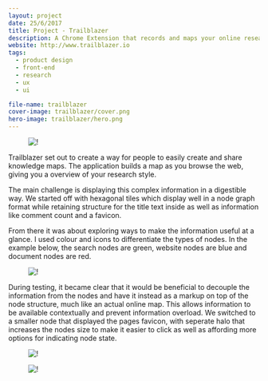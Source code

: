 ```yaml
---
layout: project
date: 25/6/2017
title: Project - Trailblazer
description: A Chrome Extension that records and maps your online research
website: http://www.trailblazer.io
tags:
  - product design
  - front-end
  - research
  - ux
  - ui

file-name: trailblazer
cover-image: trailblazer/cover.png
hero-image: trailblazer/hero.png
---
```


<figure><img class="hero" src="/projects/{{page.file-name}}/hero.png" alt="!" /></figure>

Trailblazer set out to create a way for people to easily create and share knowledge maps. The application builds a map as you browse the web, giving you a overview of your research style.

The main challenge is displaying this complex information in a digestible way. We started off with hexagonal tiles which display well in a node graph format while retaining structure for the title text inside as well as information like comment count and a favicon.

From there it was about exploring ways to make the information useful at a glance. I used colour and icons to differentiate the types of nodes. In the example below, the search nodes are green, website nodes are blue and document nodes are red. 

<figure><img class="image" src="/projects/{{page.file-name}}/4.png" alt="!" /></figure>

During testing, it became clear that it would be beneficial to decouple the information from the nodes and have it instead as a markup on top of the node structure, much like an actual online map. This allows information to be available contextually and prevent information overload. We switched to a smaller node that displayed the pages favicon, with seperate halo that increases the nodes size to make it easier to click as well as affording more options for indicating node state.

<figure><img class="image" src="/projects/{{page.file-name}}/5.png" alt="!" /></figure>

<figure><img class="image" src="/projects/{{page.file-name}}/3.png" alt="!" /></figure>